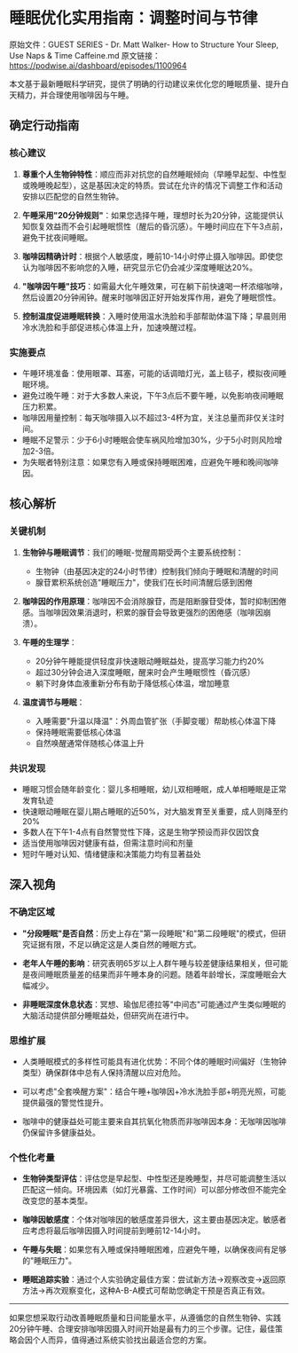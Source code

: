 # 睡眠优化实用指南：调整时间与节律

原始文件：GUEST SERIES - Dr. Matt Walker- How to Structure Your Sleep, Use Naps & Time Caffeine.md
原文链接：https://podwise.ai/dashboard/episodes/1100964

本文基于最新睡眠科学研究，提供了明确的行动建议来优化您的睡眠质量、提升白天精力，并合理使用咖啡因与午睡。

## 确定行动指南

### 核心建议
1. **尊重个人生物钟特性**：顺应而非对抗您的自然睡眠倾向（早睡早起型、中性型或晚睡晚起型），这是基因决定的特质。尝试在允许的情况下调整工作和活动安排以匹配您的自然生物钟。

2. **午睡采用"20分钟规则"**：如果您选择午睡，理想时长为20分钟，这能提供认知恢复效益而不会引起睡眠惯性（醒后的昏沉感）。午睡时间应在下午3点前，避免干扰夜间睡眠。

3. **咖啡因精确计时**：根据个人敏感度，睡前10-14小时停止摄入咖啡因。即使您认为咖啡因不影响您的入睡，研究显示它仍会减少深度睡眠达20%。

4. **"咖啡因午睡"技巧**：如需最大化午睡效果，可在躺下前快速喝一杯浓缩咖啡，然后设置20分钟闹钟。醒来时咖啡因正好开始发挥作用，避免了睡眠惯性。

5. **控制温度促进睡眠转换**：入睡时使用温水洗脸和手部帮助体温下降；早晨则用冷水洗脸和手部促进核心体温上升，加速唤醒过程。

### 实施要点
- 午睡环境准备：使用眼罩、耳塞，可能的话调暗灯光，盖上毯子，模拟夜间睡眠环境。
- 避免过晚午睡：对于大多数人来说，下午3点后不要午睡，以免影响夜间睡眠压力积累。
- 咖啡因用量控制：每天咖啡摄入以不超过3-4杯为宜，关注总量而非仅关注时间。
- 睡眠不足警示：少于6小时睡眠会使车祸风险增加30%，少于5小时则风险增加2-3倍。
- 为失眠者特别注意：如果您有入睡或保持睡眠困难，应避免午睡和晚间咖啡因。

## 核心解析

### 关键机制
1. **生物钟与睡眠调节**：我们的睡眠-觉醒周期受两个主要系统控制：
   - 生物钟（由基因决定的24小时节律）控制我们倾向于睡眠和清醒的时间
   - 腺苷累积系统创造"睡眠压力"，使我们在长时间清醒后感到困倦

2. **咖啡因的作用原理**：咖啡因不会消除腺苷，而是阻断腺苷受体，暂时抑制困倦感。当咖啡因效果消退时，积累的腺苷会导致更强烈的困倦感（咖啡因崩溃）。

3. **午睡的生理学**：
   - 20分钟午睡能提供轻度非快速眼动睡眠益处，提高学习能力约20%
   - 超过30分钟会进入深度睡眠，醒来时会产生睡眠惯性（昏沉感）
   - 躺下时身体血液重新分布有助于降低核心体温，增加睡意

4. **温度调节与睡眠**：
   - 入睡需要"升温以降温"：外周血管扩张（手脚变暖）帮助核心体温下降
   - 保持睡眠需要低核心体温
   - 自然唤醒通常伴随核心体温上升

### 共识发现
- 睡眠习惯会随年龄变化：婴儿多相睡眠，幼儿双相睡眠，成人单相睡眠是正常发育轨迹
- 快速眼动睡眠在婴儿期占睡眠的近50%，对大脑发育至关重要，成人则降至约20%
- 多数人在下午1-4点有自然警觉性下降，这是生物学预设而非仅因饮食
- 适当使用咖啡因对健康有益，但需注意时间和剂量
- 短时午睡对认知、情绪健康和决策能力均有显著益处

## 深入视角

### 不确定区域
- **"分段睡眠"是否自然**：历史上存在"第一段睡眠"和"第二段睡眠"的模式，但研究证据有限，不足以确定这是人类自然的睡眠方式。
  
- **老年人午睡的影响**：研究表明65岁以上人群午睡与较差健康结果相关，但可能是夜间睡眠质量差的结果而非午睡本身的问题。随着年龄增长，深度睡眠会大幅减少。

- **非睡眠深度休息状态**：冥想、瑜伽尼德拉等"中间态"可能通过产生类似睡眠的大脑活动提供部分睡眠益处，但研究尚在进行中。

### 思维扩展
- 人类睡眠模式的多样性可能具有进化优势：不同个体的睡眠时间偏好（生物钟类型）确保群体中总有人保持清醒以应对危险。

- 可以考虑"全套唤醒方案"：结合午睡+咖啡因+冷水洗脸手部+明亮光照，可能提供最强的警觉性提升。

- 咖啡中的健康益处可能主要来自其抗氧化物质而非咖啡因本身：无咖啡因咖啡仍保留许多健康益处。

### 个性化考量
- **生物钟类型评估**：评估您是早起型、中性型还是晚睡型，并尽可能调整生活以匹配这一倾向。环境因素（如灯光暴露、工作时间）可以部分修改但不能完全改变您的基本类型。

- **咖啡因敏感度**：个体对咖啡因的敏感度差异很大，这主要由基因决定。敏感者应考虑将最后咖啡因摄入时间提前到睡前12-14小时。

- **午睡与失眠**：如果您有入睡或保持睡眠困难，应避免午睡，以确保夜间有足够的"睡眠压力"。

- **睡眠追踪实验**：通过个人实验确定最佳方案：尝试新方法→观察改变→返回原方法→再次观察变化，这种A-B-A模式可帮助您确定干预是否真正有效。

---

如果您想采取行动改善睡眠质量和日间能量水平，从遵循您的自然生物钟、实践20分钟午睡、合理安排咖啡因摄入时间开始是最有力的三个步骤。记住，最佳策略会因个人而异，值得通过系统实验找出最适合您的方案。
